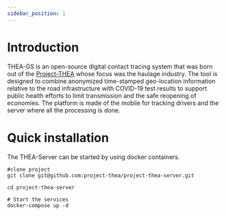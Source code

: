```yaml
---
sidebar_position: 1
---
```


# Introduction

THEA-GS is an  open-source digital contact tracing system that was born out of the [Project-THEA](https://project-thea.org/) whose focus was  the haulage industry. 
The tool is designed to combine anonymized time-stamped geo-location information relative to the road infrastructure with COVID-19 test results to support public health efforts to limit transmission and the safe reopening of economies. 
The platform is made of the mobile for tracking drivers and the server where all the processing is done.

# Quick installation
The THEA-Server can be started by using docker containers.

```
#clone project 
git clone git@github.com:project-thea/project-thea-server.git

cd project-thea-server

# Start the services
docker-compose up -d
```